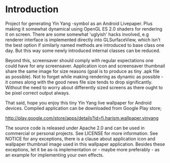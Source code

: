 Introduction
============

Project for generating Yin Yang -symbol as an Android Livepaper. Plus making it
somewhat dynamical using OpenGL ES 2.0 shaders for rendering it on screen.
There are some somewhat 'uglyish' hacks involved, e.g renderer interface is implemented
directly into GLSurfaceView, which isn't the best option if similarly named methods
are introduced to base class one day. But this way some newly introduced internal classes
can be reduced.

Beyond this, screensaver should comply with regular expectations one could have for
any screensaver. Application icon and screensaver thumbnail share the same image for
size reasons (goal is to produce as tiny .apk file as possible). Not to forget while
making rendering as dynamic as possible - it comes along with the good news file
size tends to drop significantly. Without the need to worry about differently sized
screens as there ought to be pixel correct output always.

That said, hope you enjoy this tiny Yin Yang live wallpaper for Android devices.
Compiled application can be downloaded from Google Play store;

http://play.google.com/store/apps/details?id=fi.harism.wallpaper.yinyang

The source code is released under Apache 2.0 and can be used in commercial or
personal projects. See LICENSE for more information. See NOTICE for any exceptions,
there is a clause about application icon and wallpaper thumbnail image used in
this wallpaper application. Besides these exceptions, let it be as-is implementation
or - maybe more preferably - as an example for implementing your own effects.
